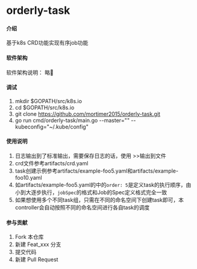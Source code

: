 # orderly-task

#### 介绍
基于k8s CRD功能实现有序job功能



#### 软件架构
软件架构说明： 略🥶


#### 调试

1.  mkdir $GOPATH/src/k8s.io
2.  cd $GOPATH/src/k8s.io
3.  git clone https://github.com/mortimer2015/orderly-task.git
4.  go run cmd/orderly-task/main.go --master="" --kubeconfig="~/.kube/config"

#### 使用说明

1.  日志输出到了标准输出，需要保存日志的话，使用 >>输出到文件
2.  crd文件参考artifacts/crd.yaml
3.  task创建示例参考artifacts/example-foo5.yaml和artifacts/example-foo10.yaml
4.  如artifacts/example-foo5.yaml的中的`order: 5`是定义task的执行顺序，由小到大逐步执行，`jobSpec`的格式和Job的Spec定义格式完全一致
5.  如果想使用多个不同task组，只需在不同的命名空间下创建task即可，本controller会自动按照不同的命名空间进行各自task的调度

#### 参与贡献

1.  Fork 本仓库
2.  新建 Feat_xxx 分支
3.  提交代码
4.  新建 Pull Request

